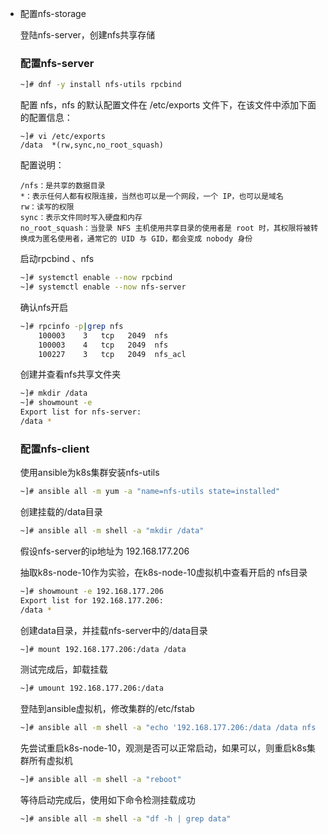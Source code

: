 * 配置nfs-storage

  登陆nfs-server，创建nfs共享存储

  ### 配置nfs-server

  ```bash
  ~]# dnf -y install nfs-utils rpcbind
  ```

  配置 nfs，nfs 的默认配置文件在 /etc/exports 文件下，在该文件中添加下面的配置信息：

  ```
  ~]# vi /etc/exports
  /data  *(rw,sync,no_root_squash)
  ```

  配置说明：

  ```
  /nfs：是共享的数据目录
  *：表示任何人都有权限连接，当然也可以是一个网段，一个 IP，也可以是域名
  rw：读写的权限
  sync：表示文件同时写入硬盘和内存
  no_root_squash：当登录 NFS 主机使用共享目录的使用者是 root 时，其权限将被转换成为匿名使用者，通常它的 UID 与 GID，都会变成 nobody 身份
  ```

  启动rpcbind 、nfs

  ```bash
  ~]# systemctl enable --now rpcbind
  ~]# systemctl enable --now nfs-server
  ```

  确认nfs开启

  ```bash
  ~]# rpcinfo -p|grep nfs
      100003    3   tcp   2049  nfs
      100003    4   tcp   2049  nfs
      100227    3   tcp   2049  nfs_acl
  ```

  创建并查看nfs共享文件夹

  ```bash
  ~]# mkdir /data
  ~]# showmount -e
  Export list for nfs-server:
  /data *
  ```

  ### 配置nfs-client

  使用ansible为k8s集群安装nfs-utils

  ```bash
  ~]# ansible all -m yum -a "name=nfs-utils state=installed"
  ```

  创建挂载的/data目录

  ```bash
  ~]# ansible all -m shell -a "mkdir /data"
  ```

  假设nfs-server的ip地址为 192.168.177.206

  抽取k8s-node-10作为实验，在k8s-node-10虚拟机中查看开启的 nfs目录

  ```bash
  ~]# showmount -e 192.168.177.206
  Export list for 192.168.177.206:
  /data *
  ```

  创建data目录，并挂载nfs-server中的/data目录

  ```bash
  ~]# mount 192.168.177.206:/data /data
  ```

  测试完成后，卸载挂载

  ```bash
  ~]# umount 192.168.177.206:/data
  ```

  登陆到ansible虚拟机，修改集群的/etc/fstab

  ```bash
  ~]# ansible all -m shell -a "echo '192.168.177.206:/data /data nfs defaults 0 0' >> /etc/fstab"
  ```

  先尝试重启k8s-node-10，观测是否可以正常启动，如果可以，则重启k8s集群所有虚拟机

  ```bash
  ~]# ansible all -m shell -a "reboot"
  ```

  等待启动完成后，使用如下命令检测挂载成功

  ```bash
  ~]# ansible all -m shell -a "df -h | grep data" 
  ```
